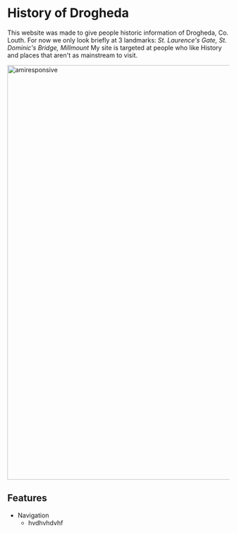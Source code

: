 # History of Drogheda #

This website was made to give people historic information of Drogheda, Co. Louth. 
For now we only look briefly at 3 landmarks: *St. Laurence's Gate,* *St. Dominic's Bridge,* *Millmount*
My site is targeted at people who like History and places that aren't as mainstream to visit.

<img width="937" alt="amiresponsive" src="https://user-images.githubusercontent.com/104259989/169685373-5e9e3730-f0aa-4a91-a332-ceeab0d0cf0d.png">


## Features

* Navigation
   * hvdhvhdvhf
